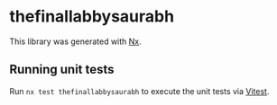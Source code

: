 # thefinallabbysaurabh

This library was generated with [Nx](https://nx.dev).

## Running unit tests

Run `nx test thefinallabbysaurabh` to execute the unit tests via [Vitest](https://vitest.dev/).

